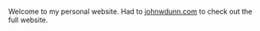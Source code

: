 Welcome to my personal website. Had to [johnwdunn.com](https://www.johnwdunn.com/) to check out the full website.